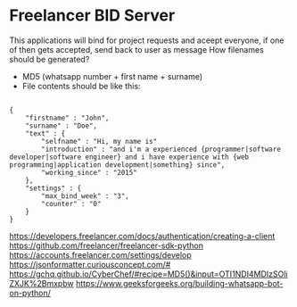 # Freelancer BID Server

This applications will bind for project requests and aceept everyone, if one of then gets accepted, send back to user as message
How filenames should be generated?
- MD5 (whatsapp number + first name + surname)
- File contents should be like this:

<code>
{
    "firstname" : "John",
    "surname" : "Doe",
    "text" : {
        "selfname" : "Hi, my name is"
        "introduction" : "and i'm a experienced {programmer|software developer|software engineer} and i have experience with {web programming|application development|something} since",
        "working_since" : "2015"
    },
    "settings" : {
        "max_bind_week" : "3",
        "counter" : "0"
    }
}
</code>

https://developers.freelancer.com/docs/authentication/creating-a-client
https://github.com/freelancer/freelancer-sdk-python
https://accounts.freelancer.com/settings/develop
https://jsonformatter.curiousconcept.com/#
https://gchq.github.io/CyberChef/#recipe=MD5()&input=OTI1NDI4MDIzSOliZXJK%2Bmxpbw
https://www.geeksforgeeks.org/building-whatsapp-bot-on-python/
